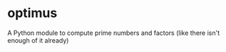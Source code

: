 # optimus
A Python module to compute prime numbers and factors (like there isn't enough of it already)
